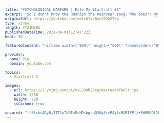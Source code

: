 ```yaml
---
title: "PSYCHOLOGICAL WARFARE | Rate My StarCraft #1"
excerpt: "So I don't know the Rudolph the Reindeer song. Who does?! My waifu has been laughing at me for hours. Anyway, here is the first episode of Rate My Starcraft!! Hope you guys enjoy it and make sure you all go support ArkeMeister (link to vid on end screen) for being a baller :)   If you have content ideas"
originalUrl: https://youtube.com/watch?v=0xLS99b27eg
type: video
length: PT21M58S
publishedDateTime: 2021-06-01T12:47:22Z
heat: 50

featuredContent: "<iframe width=\"800\" height=\"500\" frameborder=\"0\" src=\"https://www.youtube.com/embed/0xLS99b27eg\" allow=\"accelerometer; autoplay; encrypted-media; gyroscope; picture-in-picture\" allowfullscreen></iframe>"

provider:
  name: PiG
  domain: youtube.com

topics:
  - StarCraft 2

images:
  - url: https://i.ytimg.com/vi/0xLS99b27eg/maxresdefault.jpg
    width: 1280
    height: 720
    isCached: true

secured: "tt5fcbs4Dy8jITT1yTXQImRuMDsbgraQ30gSrvPJjtcHXRIPPf/+SH09QQt1PycOtkAVyeX+Nym+Ih+WCNq9ZrDDqApAcq7saTmuTIqOjKYEN4Dme4naRBWKOv8dKuYGF359kCmm0uj8KuiXHBulAJQJ5e5zIaGQcZNfhVfbyMhT8WmIlb8WUPwzmDHIhnxKHD3H24elZeTjB5WfrRzk7Sq2chbZ2KjFdhYEtCSsqDVVqW+XhY/CSeIrzfK7eCo0kGdVpiA66OcUy8GiWVm4vW1zQa2hAhp6IRl2c5cqIyNPU+jB6rQJI2QQTPGB166FeMauS1CWat2Gvn4WbGzPrmE0fVSWE5pQlo3t6Ku4XvT5F6PfXUkACT7CgHMgkzA1lIhThEoagQq3vy5Ko3/Q+htqx9xkMwphh5tRqjhbqds=;x+9Dc8AdMWWRVGcDAAsHRw=="
---
```


